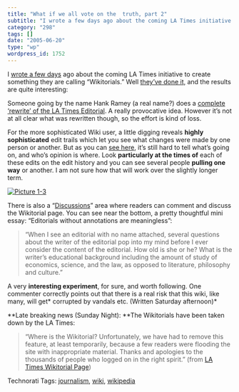 ```yaml
---
title: "What if we all vote on the  truth, part 2"
subtitle: "I wrote a few days ago about the coming LA Times initiative to crea..."
category: "298"
tags: []
date: "2005-06-20"
type: "wp"
wordpress_id: 1752
---
```

I [wrote a few days](/weblogs/archives/000753.html) ago about the coming LA Times initiative to create something they are calling “Wikitorials.” Well [they’ve done it,](http://www2.latimesinteractive.com/wiki/index.php/Wikitorial) and the results are quite interesting:

Someone going by the name Hank Ramey (a real name?) does a [complete ‘rewrite’ of the LA Times Editorial](http://www2.latimesinteractive.com/wiki/index.php/Dreams_About_War_and_Retribution_-_Hank_Ramey%27s_rewrite). A really provocative idea. However it’s not at all clear what was rewritten though, so the effort is kind of loss. 

For the more sophisticated Wiki user, a little digging reveals **highly sophisticated** edit trails which let you see what changes were made by one person or another. But as you can [see here](http://www2.latimesinteractive.com/wiki/index.php?title=Dreams_About_War_and_Retribution&diff=0&oldid=525), it’s still hard to tell what’s going on, and who’s opinion is where. Look **particularly at the times of** each of these edits on the edit history and you can see several people **pulling one way** or another. I am not sure how that will work over the slightly longer term.

[![Picture 1-3](https://i0.wp.com/s3.media.squarespace.com/production/1075723/12829350/weblogs/images/posts/wikitorials-tm.jpg?resize=523%2C314)](https://i0.wp.com/s3.media.squarespace.com/production/1075723/12829350/weblogs/images/posts/wikitorials.jpg)

There is also a “[Discussions](http://www2.latimesinteractive.com/wiki/index.php/Talk:Wikitorial)” area where readers can comment and discuss the Wikitorial page. You can see near the bottom, a pretty thoughtful mini essay: “Editorials without annotations are meaningless”:

> “When I see an editorial with no name attached, several questions about the writer of the editorial pop into my mind before I ever consider the content of the editorial. How old is she or he? What is the writer’s educational background including the amount of study of economics, science, and the law, as opposed to literature, philosophy and culture.”

A very **interesting experiment**, for sure, and worth following. One commenter correctly points out that there is a real risk that this wiki, like many, will get* corrupted by vandals etc. (Written Saturday afternoon)*

**Late breaking news (Sunday Night): **The Wikitorials have been taken down by the LA Times:

> “Where is the Wikitorial? Unfortunately, we have had to remove this feature, at least temporarily, because a few readers were flooding the site with inappropriate material. Thanks and apologies to the thousands of people who logged on in the right spirit.” (from [LA Times Wikitorial Page](http://www.latimes.com/news/opinion/editorials/la-wiki-splash,0,1349109.story))

Technorati Tags: [journalism](http://technorati.com/tag/journalism), [wiki](http://technorati.com/tag/wiki), [wikipedia](http://technorati.com/tag/wikipedia)